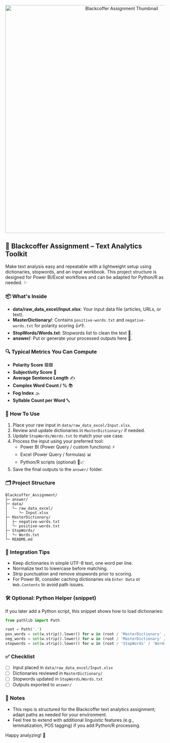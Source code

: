 <p align="center">
  <img src="images/assigment.jpg" alt="Blackcoffer Assignment Thumbnail" width="720" />
</p>

## 🧠 Blackcoffer Assignment – Text Analytics Toolkit

Make text analysis easy and repeatable with a lightweight setup using dictionaries, stopwords, and an input workbook. This project structure is designed for Power BI/Excel workflows and can be adapted for Python/R as needed. ✨

### 📦 What's Inside
- **data/raw_data_excel/Input.xlsx**: Your input data file (articles, URLs, or text).
- **MasterDictionary/**: Contains `positive-words.txt` and `negative-words.txt` for polarity scoring 👍👎.
- **StopWords/Words.txt**: Stopwords list to clean the text 🧹.
- **answer/**: Put or generate your processed outputs here 📁.

### 🔍 Typical Metrics You Can Compute
- **Polarity Score** 🟥🟩
- **Subjectivity Score** 🎯
- **Average Sentence Length** ✍️
- **Complex Word Count / %** 📚
- **Fog Index** 🌫️
- **Syllable Count per Word** 🔤

### 🚀 How To Use
1. Place your raw input in `data/raw_data_excel/Input.xlsx`.
2. Review and update dictionaries in `MasterDictionary/` if needed.
3. Update `StopWords/Words.txt` to match your use case.
4. Process the input using your preferred tool:
   - Power BI (Power Query / custom functions) ⚡
   - Excel (Power Query / formulas) 📊
   - Python/R scripts (optional) 🐍📈
5. Save the final outputs to the `answer/` folder.

### 🗂️ Project Structure
```text
Blackcoffer_Assignment/
├─ answer/
├─ data/
│  └─ raw_data_excel/
│     └─ Input.xlsx
├─ MasterDictionary/
│  ├─ negative-words.txt
│  └─ positive-words.txt
├─ StopWords/
│  └─ Words.txt
└─ README.md
```

### 🧩 Integration Tips
- Keep dictionaries in simple UTF-8 text, one word per line.
- Normalize text to lowercase before matching.
- Strip punctuation and remove stopwords prior to scoring.
- For Power BI, consider caching dictionaries via `Enter Data` or `Web.Contents` to avoid path issues.

### 🛠️ Optional: Python Helper (snippet)
If you later add a Python script, this snippet shows how to load dictionaries:
```python
from pathlib import Path

root = Path('.')
pos_words = set(w.strip().lower() for w in (root / 'MasterDictionary' / 'positive-words.txt').read_text(encoding='utf-8').splitlines() if w.strip())
neg_words = set(w.strip().lower() for w in (root / 'MasterDictionary' / 'negative-words.txt').read_text(encoding='utf-8').splitlines() if w.strip())
stopwords = set(w.strip().lower() for w in (root / 'StopWords' / 'Words.txt').read_text(encoding='utf-8').splitlines() if w.strip())
```

### ✅ Checklist
- [ ] Input placed in `data/raw_data_excel/Input.xlsx`
- [ ] Dictionaries reviewed in `MasterDictionary/`
- [ ] Stopwords updated in `StopWords/Words.txt`
- [ ] Outputs exported to `answer/`

### 📣 Notes
- This repo is structured for the Blackcoffer text analytics assignment; adapt paths as needed for your environment.
- Feel free to extend with additional linguistic features (e.g., lemmatization, POS tagging) if you add Python/R processing.

Happy analyzing! 🚀